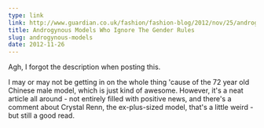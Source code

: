 ```yaml
---
type: link
link: http://www.guardian.co.uk/fashion/fashion-blog/2012/nov/25/androgynous-models-ignore-gender-rules
title: Androgynous Models Who Ignore The Gender Rules
slug: androgynous-models
date: 2012-11-26
---
```


Agh, I forgot the description when posting this.

I may or may not be getting in on the whole thing 'cause of the 72 year old Chinese male model, which is just kind of awesome.  However, it's a neat article all around - not entirely filled with positive news, and there's a comment about Crystal Renn, the ex-plus-sized model, that's a little weird - but still a good read.
